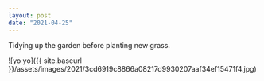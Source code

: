 ```yaml
---
layout: post
date: "2021-04-25"
---
```


Tidying up the garden before planting new grass.

![yo yo]({{ site.baseurl }}/assets/images/2021/3cd6919c8866a08217d9930207aaf34ef15471f4.jpg)
